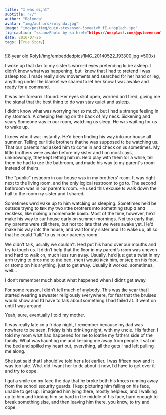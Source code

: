 ```yaml
---
title: "I was eight"
subtitle: "//"
author: "Rolynda"
avatar: "img/authors/rolynda.jpg"
image: "img/postimg/quin-stevenson-3oyeaivM_fE-unsplash.jpg"
fig-caption: "<span>Photo by <a href="https://unsplash.com/@qstevenson?utm_source=unsplash&amp;utm_medium=referral&amp;utm_content=creditCopyText">Quin Stevenson</a> on <a href="https://unsplash.com/s/photos/blankets?utm_source=unsplash&amp;utm_medium=referral&amp;utm_content=creditCopyText">Unsplash</a></span>"
date: 2010-07-26 
tags: [True Story]
---
```

![8 year old Roly](/img/embeddedpics/IMG_20140522_193300.jpg =500x)

I woke up that day to my sister’s worried eyes pretending to be asleep. I didn’t
know what was happening, but I knew that I had to pretend I was asleep too. I
made really slow movements and searched for her hand or leg, anything under
the blanket we shared to let her know I was awake and ready for a command.

It was her forearm I found. Her eyes shot open, worried and tired, giving me the
signal that the best thing to do was stay quiet and asleep.

I didn’t know what was worrying her so much, but I had a strange feeling in my
stomach. A creeping feeling on the back of my neck. Sickening and
scary.Someone was in our room, watching us sleep. He was waiting for us to
wake up.

I knew who it was instantly. He’d been finding his way into our house all summer.
Telling our little brothers that he was supposed to be watching us. That our
parents had asked him to come in and check on us sometimes. My little brothers
were awake before my sister and I on most days, unknowingly, they kept letting
him in. He'd play with them for a while, tell them he had to use the bathroom, and
made his way to my parent's room instead of theirs.

The "public" restroom in our house was in my brothers' room. It was right next to
the living room, and the only logical restroom to go to. The second bathroom was
in our parent's room. He used this excuse to walk down the hall to the room my
sister and I shared.

Sometimes we’d wake up to him watching us sleeping. Sometimes he’d be
outside trying to talk my two little brothers into something stupid and reckless, like
making a homemade bomb. Most of the time, however, he’d make his way to our
house early on summer mornings. Not too early that my parents were still there,
but not too late that we were awake yet. He’d make his way into the house, and
wait for my sister and I to wake up, all so that he could “talk” to us in our parent’s
room.

We didn’t talk, usually we couldn’t. He’d put his hand over our mouths and try to
touch us. It didn’t help that the floor in my parent’s room was uneven and hard to
walk on, much less run away. Usually, he’d just get a twist in my arm trying to drop
me to the bed, then I would kick him, or step on his foot, or stomp on his anything,
just to get away. Usually it worked, sometimes, well...

I don’t remember much about what happened when I didn’t get away.

For some reason, I didn’t tell much of anybody. This was the year that I started
wearing a sweater religiously everywhere, for fear that the bruises would show
and I’d have to talk about something I had failed at. It went on until I was around


Yeah, sure, eventually I told my mother.

It was really late on a friday night, I remember because my dad was nowhere to
be seen. Friday is his drinking night, with my uncle. His father. I told my mom what
had happened for me to loathe my fathers side of the family. What was haunting
me and keeping me away from people. I sat on the bed and spilled my heart out,
everything, all the guts I had left pulling me along.

She just said that I should’ve told her a lot earlier. I was fifteen now and it was too
late. What did I want her to do about it now, I’d have to get over it and try to cope.

I got a smile on my face the day that he broke both his knees running away from
the school security guards. I kept picturing him falling on his face, unable to get
up. I imagined him lying there, mostly helpless, and I walking up to him and
kicking him so hard in the middle of his face, hard enough to break something
else, and then leaving him there, you know, to try and cope.

